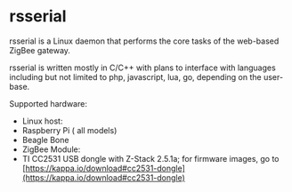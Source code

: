 # rsserial
rsserial is a Linux daemon that performs the core tasks of the web-based ZigBee gateway. 

rsserial is written mostly in C/C++ with plans to interface with languages including but not limited to php, javascript, lua, go, depending on the user-base.

Supported hardware:
- Linux host: 
 - Raspberry Pi ( all models)
 - Beagle Bone
- ZigBee Module: 
 - TI CC2531 USB dongle with Z-Stack 2.5.1a; for firmware images, go to [https://kappa.io/download#cc2531-dongle](https://kappa.io/download#cc2531-dongle)
